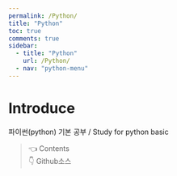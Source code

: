 ```yaml
---
permalink: /Python/
title: "Python"
toc: true
comments: true
sidebar:
  - title: "Python"
    url: /Python/
  - nav: "python-menu"
---
```


# Introduce

파이썬(python) 기본 공부 / Study for python basic

> 👈 Contents  
> 👇 Github소스

<script src="https://gist.github.com/ChanYoung-dev/08afabaf65e0bebdcde1d350b1df292c.js"></script>
